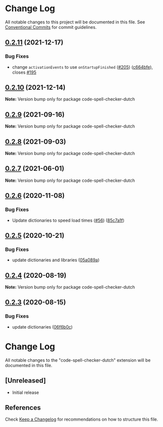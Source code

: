 # Change Log

All notable changes to this project will be documented in this file.
See [Conventional Commits](https://conventionalcommits.org) for commit guidelines.

## [0.2.11](https://github.com/streetsidesoftware/vscode-cspell-dict-extensions/compare/code-spell-checker-dutch@0.2.10...code-spell-checker-dutch@0.2.11) (2021-12-17)


### Bug Fixes

* change `activationEvents` to use `onStartupFinished` ([#205](https://github.com/streetsidesoftware/vscode-cspell-dict-extensions/issues/205)) ([c664bfe](https://github.com/streetsidesoftware/vscode-cspell-dict-extensions/commit/c664bfe88497c9eaf82aa5549734d99db9194001)), closes [#195](https://github.com/streetsidesoftware/vscode-cspell-dict-extensions/issues/195)





## [0.2.10](https://github.com/streetsidesoftware/vscode-cspell-dict-extensions/compare/code-spell-checker-dutch@0.2.9...code-spell-checker-dutch@0.2.10) (2021-12-14)

**Note:** Version bump only for package code-spell-checker-dutch





## [0.2.9](https://github.com/streetsidesoftware/vscode-cspell-dict-extensions/compare/code-spell-checker-dutch@0.2.8...code-spell-checker-dutch@0.2.9) (2021-09-16)

**Note:** Version bump only for package code-spell-checker-dutch





## [0.2.8](https://github.com/streetsidesoftware/vscode-cspell-dict-extensions/compare/code-spell-checker-dutch@0.2.7...code-spell-checker-dutch@0.2.8) (2021-09-03)

**Note:** Version bump only for package code-spell-checker-dutch





## [0.2.7](https://github.com/streetsidesoftware/vscode-cspell-dict-extensions/compare/code-spell-checker-dutch@0.2.6...code-spell-checker-dutch@0.2.7) (2021-06-01)

**Note:** Version bump only for package code-spell-checker-dutch





## [0.2.6](https://github.com/streetsidesoftware/vscode-cspell-dict-extensions/compare/code-spell-checker-dutch@0.2.5...code-spell-checker-dutch@0.2.6) (2020-11-08)


### Bug Fixes

* Update dictionaries to speed load times ([#56](https://github.com/streetsidesoftware/vscode-cspell-dict-extensions/issues/56)) ([85c7a1f](https://github.com/streetsidesoftware/vscode-cspell-dict-extensions/commit/85c7a1f3363945594f6d86dbb7dae7f4c95a76e7))





## [0.2.5](https://github.com/streetsidesoftware/vscode-cspell-dict-extensions/compare/code-spell-checker-dutch@0.2.4...code-spell-checker-dutch@0.2.5) (2020-10-21)


### Bug Fixes

* update dictionaries and libraries ([05a089a](https://github.com/streetsidesoftware/vscode-cspell-dict-extensions/commit/05a089add3e0e3606ac1604df1539adfb272461f))





## [0.2.4](https://github.com/streetsidesoftware/vscode-cspell-dict-extensions/compare/code-spell-checker-dutch@0.2.3...code-spell-checker-dutch@0.2.4) (2020-08-19)

**Note:** Version bump only for package code-spell-checker-dutch





## [0.2.3](https://github.com/streetsidesoftware/vscode-cspell-dict-extensions/compare/code-spell-checker-dutch@0.2.2...code-spell-checker-dutch@0.2.3) (2020-08-15)


### Bug Fixes

* update dictionaries ([06f6b0c](https://github.com/streetsidesoftware/vscode-cspell-dict-extensions/commit/06f6b0cd9c011d55de841aa75591422a18d8a8f6))





# Change Log
All notable changes to the "code-spell-checker-dutch" extension will be documented in this file.

## [Unreleased]
- Initial release

## References
Check [Keep a Changelog](http://keepachangelog.com/) for recommendations on how to structure this file.
